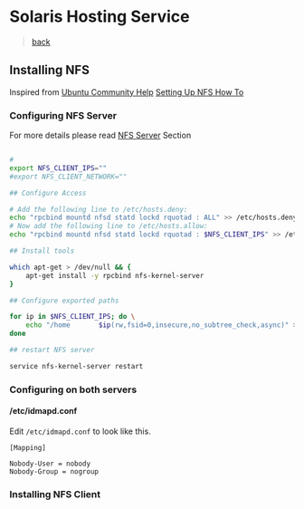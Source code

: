 # Solaris Hosting Service 

> [back](../README.md)

## Installing NFS

Inspired from [Ubuntu Community Help](https://help.ubuntu.com) [Setting Up NFS How To](https://help.ubuntu.com/community/SettingUpNFSHowTo)

### Configuring NFS Server

For more details please read [NFS Server](https://help.ubuntu.com/community/SettingUpNFSHowTo#Pre-Installation_Setup) Section

```bash

# 
export NFS_CLIENT_IPS=""
#export NFS_CLIENT_NETWORK=""

## Configure Access

# Add the following line to /etc/hosts.deny:
echo "rpcbind mountd nfsd statd lockd rquotad : ALL" >> /etc/hosts.deny
# Now add the following line to /etc/hosts.allow:
echo "rpcbind mountd nfsd statd lockd rquotad : $NFS_CLIENT_IPS" >> /etc/hosts.allow

## Install tools

which apt-get > /dev/null && {
    apt-get install -y rpcbind nfs-kernel-server
}

## Configure exported paths

for ip in $NFS_CLIENT_IPS; do \
    echo "/home       $ip(rw,fsid=0,insecure,no_subtree_check,async)" >> /etc/exports; \
done

## restart NFS server

service nfs-kernel-server restart

```



### Configuring on both servers

#### /etc/idmapd.conf

Edit `/etc/idmapd.conf` to look like this.

```
[Mapping]

Nobody-User = nobody
Nobody-Group = nogroup
```

### Installing NFS Client
